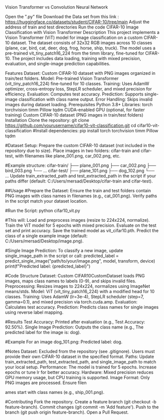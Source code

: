 Vision Transformer vs Convolution Neural Network

Open the ".py" file
Download the Data set from this link : https://huggingface.co/datasets/student/CIFAR-10/tree/main
Adjust the address of train and test directories
Run the code
CIFAR-10 Image Classification with Vision Transformer
Description
This project implements a Vision Transformer (ViT) model for image classification on a custom CIFAR-10 dataset. The dataset consists of 32x32 RGB images across 10 classes (plane, car, bird, cat, deer, dog, frog, horse, ship, truck). The model uses a pre-trained vit_tiny_patch16_224 from the timm library, fine-tuned for CIFAR-10. The project includes data loading, training with mixed precision, evaluation, and single-image prediction capabilities.

Features
Dataset: Custom CIFAR-10 dataset with PNG images organized in train/test folders.
Model: Pre-trained Vision Transformer (vit_tiny_patch16_224) fine-tuned for 10 classes.
Training: Uses AdamW optimizer, cross-entropy loss, StepLR scheduler, and mixed precision for efficiency.
Evaluation: Computes test accuracy.
Prediction: Supports single-image classification with class name output.
Error Handling: Skips invalid images during dataset loading.
Prerequisites
Python 3.8+
Libraries:
torch
torchvision
timm
Pillow
tqdm
CUDA-enabled GPU (optional, for faster training)
Custom CIFAR-10 dataset (PNG images in train/test folders)
Installation
Clone the repository:
git clone https://github.com/yourusername/cifar10-vit-classification.git
cd cifar10-vit-classification
#Install dependencies: pip install torch torchvision timm Pillow tqdm

#Dataset Setup: Prepare the custom CIFAR-10 dataset (not included in the repository due to size). Place images in two folders: cifar-train and cifar-test, with filenames like plane_001.png, car_002.png, etc.

#Example structure: cifar-train/ ├── plane_001.png ├── car_002.png ├── bird_003.png └── ... cifar-test/ ├── plane_101.png ├── dog_102.png └── ... Update train_extracted_path and test_extracted_path in the script if your paths differ (default: C:/Users/mersad/Desktop/cifar-train and cifar-test).

##Usage #Prepare the Dataset: Ensure the train and test folders contain PNG images with class names in filenames (e.g., cat_001.png). Verify paths in the script match your dataset location.

#Run the Script: python cifar10_vit.py

#This will: Load and preprocess images (resize to 224x224, normalize). Train the ViT model for 5 epochs with mixed precision. Evaluate on the test set and print accuracy. Save the trained model as vit_cifar10.pth. Predict the class of a single example image (default: C:/Users/mersad/Desktop/image.png).

#Single Image Prediction: To classify a new image, update single_image_path in the script or call: predicted_label = predict_single_image("path/to/your/image.png", model, transform, device) print(f"Predicted label: {predicted_label}")

#Code Structure Dataset: Custom CIFAR10CustomDataset loads PNG images, maps class names to labels (0-9), and skips invalid files. Preprocessing: Resizes images to 224x224, normalizes using ImageNet means/stds. Model: ViT (vit_tiny_patch16_224) with a modified head for 10 classes. Training: Uses AdamW (lr=3e-4), StepLR scheduler (step=7, gamma=0.1), and mixed precision via torch.cuda.amp. Evaluation: Calculates test accuracy. Prediction: Predicts class names for single images using reverse label mapping.

#Results Test Accuracy: Printed after evaluation (e.g., Test Accuracy: 92.50%). Single Image Prediction: Outputs the class name (e.g., The predicted label for the image is: dog).

#Example For an image dog_101.png: Predicted label: dog.

#Notes Dataset: Excluded from the repository (see .gitignore). Users must provide their own CIFAR-10 dataset in the specified format. Paths: Update train_extracted_path, test_extracted_path, and single_image_path to match your local setup. Performance: The model is trained for 5 epochs. Increase epochs or tune lr for better accuracy. Hardware: Mixed precision reduces GPU memory usage, but CPU training is supported. Image Format: Only PNG images are processed. Ensure filen

ames start with class names (e.g., ship_001.png).

#Contributing Fork the repository. Create a feature branch (git checkout -b feature-branch). Commit changes (git commit -m 'Add feature'). Push to the branch (git push origin feature-branch). Open a Pull Request.

